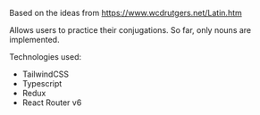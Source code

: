 Based on the ideas from 
https://www.wcdrutgers.net/Latin.htm

Allows users to practice their conjugations. 
So far, only nouns are implemented.

Technologies used: 
- TailwindCSS
- Typescript
- Redux
- React Router v6
